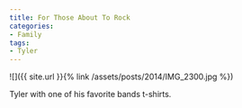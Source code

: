 ```yaml
---
title: For Those About To Rock
categories:
- Family
tags:
- Tyler
---
```


![]({{ site.url }}{% link /assets/posts/2014/IMG_2300.jpg %})
  



Tyler with one of his favorite bands t-shirts.
